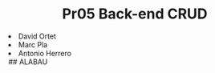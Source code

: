 <h1 align="center">Pr05 Back-end CRUD</h1>
<li>David Ortet</li>
<li>Marc Pla</li>
<li>Antonio Herrero</li>
## ALABAU
